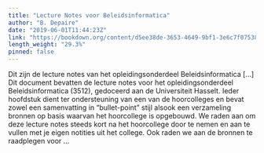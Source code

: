```yaml
---
title: "Lecture Notes voor Beleidsinformatica"
author: "B. Depaire"
date: "2019-06-01T11:44:23Z"
link: "https://bookdown.org/content/d5ee38de-3653-4649-9bf1-3e6c7f075383/"
length_weight: "29.3%"
pinned: false
---
```


Dit zijn de lecture notes van het opleidingsonderdeel Beleidsinformatica [...] Dit document bevatten de lecture notes voor het opleidingsonderdeel Beleidsinformatica (3512), gedoceerd aan de Universiteit Hasselt. Ieder hoofdstuk dient ter ondersteuning van een van de hoorcolleges en bevat zowel een samenvatting in “bullet-point” stijl alsook een verzameling bronnen op basis waarvan het hoorcollege is opgebouwd. We raden aan om deze lecture notes steeds kort na het hoorcollege door te nemen en aan te vullen met je eigen notities uit het college. Ook raden we aan de bronnen te raadplegen voor ...
